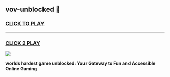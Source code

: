 
## vov-unblocked 👋
<h3>
<a href="https://premium.freeplayer.one?title=vov-unblocked&ref=14F">CLICK TO PLAY</a></h3>
<hr>

<h3>
<a href="https://premium.freeplayer.one?title=vov-unblocked&ref=14F">CLICK 2 PLAY</a>
  
</h3>

<a href="https://premium.freeplayer.one?title=vov-unblocked&ref=12F/"><img src="https://clearcache.store/games.png"></a>


**worlds hardest game unblocked: Your Gateway to Fun and Accessible Online Gaming**
